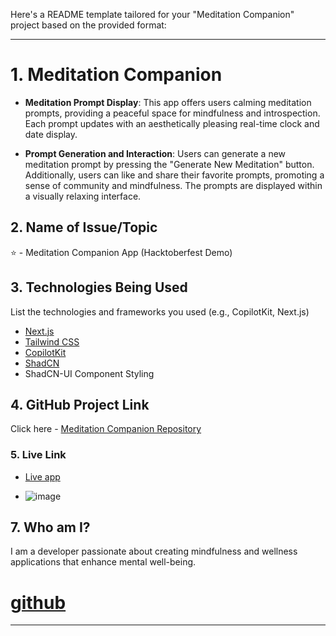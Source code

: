 Here's a README template tailored for your "Meditation Companion" project based on the provided format:

---

# 1. Meditation Companion
- **Meditation Prompt Display**: This app offers users calming meditation prompts, providing a peaceful space for mindfulness and introspection. Each prompt updates with an aesthetically pleasing real-time clock and date display.

- **Prompt Generation and Interaction**: Users can generate a new meditation prompt by pressing the "Generate New Meditation" button. Additionally, users can like and share their favorite prompts, promoting a sense of community and mindfulness. The prompts are displayed within a visually relaxing interface.

## 2. Name of Issue/Topic

⭐  - Meditation Companion App (Hacktoberfest Demo) 
## 3. Technologies Being Used

List the technologies and frameworks you used (e.g., CopilotKit, Next.js)
- [Next.js](https://nextjs.org)
- [Tailwind CSS](https://tailwindcss.com)
- [CopilotKit](https://copilotkit.ai)
- [ShadCN](https://ui.shadcn.com)
- ShadCN-UI Component Styling

## 4. GitHub Project Link

Click here - [Meditation Companion Repository](https://github.com/PentesterPriyanshu/meditation-companion)

### 5. Live Link

- [Live app](https://meditation-companion.vercel.app/)

- ![image](https://github.com/user-attachments/assets/cd8cb698-f59b-464a-919c-90a7a59de698)



## 7. Who am I?

I am a developer passionate about creating mindfulness and wellness applications that enhance mental well-being.

# [github](https://github.com/PentesterPriyanshu/)

---

